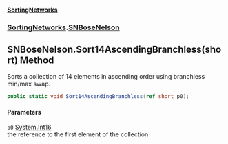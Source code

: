 #### [SortingNetworks](./index.md 'index')
### [SortingNetworks](./SortingNetworks.md 'SortingNetworks').[SNBoseNelson](./SortingNetworks-SNBoseNelson.md 'SortingNetworks.SNBoseNelson')
## SNBoseNelson.Sort14AscendingBranchless(short) Method
Sorts a collection of 14 elements in ascending order using branchless min/max swap.  
```csharp
public static void Sort14AscendingBranchless(ref short p0);
```
#### Parameters
<a name='SortingNetworks-SNBoseNelson-Sort14AscendingBranchless(short)-p0'></a>
`p0` [System.Int16](https://docs.microsoft.com/en-us/dotnet/api/System.Int16 'System.Int16')  
the reference to the first element of the collection  
  
